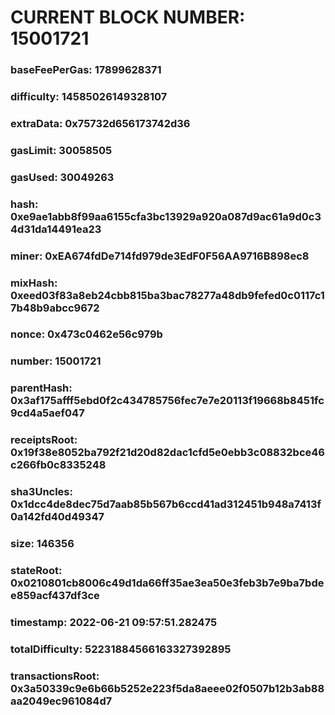 # CURRENT BLOCK NUMBER: 15001721

### baseFeePerGas: 17899628371
### difficulty: 14585026149328107
### extraData: 0x75732d656173742d36
### gasLimit: 30058505
### gasUsed: 30049263
### hash: 0xe9ae1abb8f99aa6155cfa3bc13929a920a087d9ac61a9d0c34d31da14491ea23
### miner: 0xEA674fdDe714fd979de3EdF0F56AA9716B898ec8
### mixHash: 0xeed03f83a8eb24cbb815ba3bac78277a48db9fefed0c0117c17b48b9abcc9672
### nonce: 0x473c0462e56c979b
### number: 15001721
### parentHash: 0x3af175afff5ebd0f2c434785756fec7e7e20113f19668b8451fc9cd4a5aef047
### receiptsRoot: 0x19f38e8052ba792f21d20d82dac1cfd5e0ebb3c08832bce46c266fb0c8335248
### sha3Uncles: 0x1dcc4de8dec75d7aab85b567b6ccd41ad312451b948a7413f0a142fd40d49347
### size: 146356
### stateRoot: 0x0210801cb8006c49d1da66ff35ae3ea50e3feb3b7e9ba7bdee859acf437df3ce
### timestamp: 2022-06-21 09:57:51.282475
### totalDifficulty: 52231884566163327392895
### transactionsRoot: 0x3a50339c9e6b66b5252e223f5da8aeee02f0507b12b3ab88aa2049ec961084d7
